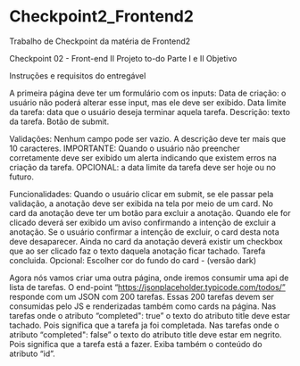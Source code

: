 # Checkpoint2_Frontend2
Trabalho de Checkpoint da matéria de Frontend2  

Checkpoint 02 - Front-end II
Projeto to-do Parte I e II
Objetivo

Instruções e requisitos do entregável
	
	
A primeira página deve ter um formulário com os inputs: 
Data de criação: o usuário não poderá alterar esse input, mas ele deve ser exibido.
Data limite da tarefa: data que o usuário deseja terminar aquela tarefa.
Descrição: texto da tarefa.
Botão de submit.

Validações:
Nenhum campo pode ser vazio.
A descrição deve ter mais que 10 caracteres.
IMPORTANTE: Quando o usuário não preencher corretamente deve ser exibido um alerta indicando que existem erros na criação da tarefa.
OPCIONAL: a data limite da tarefa deve ser hoje ou no futuro.


Funcionalidades:
Quando o usuário clicar em submit, se ele passar pela validação, a anotação deve ser exibida na tela por meio de um card.
No card da anotação deve ter um botão para excluir a anotação. Quando ele for clicado deverá ser exibido um aviso confirmando a intenção de excluir a anotação. Se o usuário confirmar a intenção de excluir, o card desta nota deve desaparecer.
Ainda no card da anotação deverá existir um checkbox que ao ser clicado faz o texto daquela anotação ficar tachado. Tarefa concluida.
Opcional: Escolher cor do fundo do card - (versão dark)

Agora nós vamos criar uma outra página, onde iremos consumir uma api de lista de tarefas.
O end-point “https://jsonplaceholder.typicode.com/todos/” responde com um JSON com 200 tarefas. Essas 200 tarefas devem ser consumidas pelo JS e renderizadas também como cards na página.
Nas tarefas onde o atributo “completed": true” o texto do atributo title deve estar tachado. Pois significa que a tarefa ja foi completada.
Nas tarefas onde o atributo “completed": false” o texto do atributo title deve estar em negrito. Pois significa que a tarefa está a fazer. 
Exiba também o conteúdo do atributo “id”.





